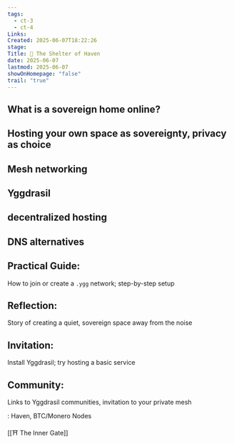 ```yaml
---
tags:
  - ct-3
  - ct-4
Links: 
Created: 2025-06-07T18:22:26
stage: 
Title: 🏡 The Shelter of Haven
date: 2025-06-07
lastmod: 2025-06-07
showOnHomepage: "false"
trail: "true"
---
```

## What is a sovereign home online?

## Hosting your own space as sovereignty, privacy as choice

## Mesh networking
## Yggdrasil
## decentralized hosting
## DNS alternatives

## Practical Guide: 
How to join or create a `.ygg` network; step-by-step setup

## Reflection: 
Story of creating a quiet, sovereign space away from the noise

## Invitation:
Install Yggdrasil; try hosting a basic service

## Community: 
Links to Yggdrasil communities, invitation to your private mesh

: Haven, BTC/Monero Nodes

[[⛩ The Inner Gate]]